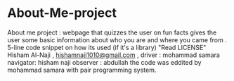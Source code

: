 # About-Me-project

About me project : webpage that quizzes the user on fun facts gives the user some basic information about who you are and where you came from .
5-line code snippet on how its used (if it's a library)
"Read LICENSE"
Hisham Al-Naji , hishamnaji1010@gmail.com , 
driver : mohammad samara
navigator: hisham naji
observer : abdullah
the code was eddited by mohammad samara with pair programming system.